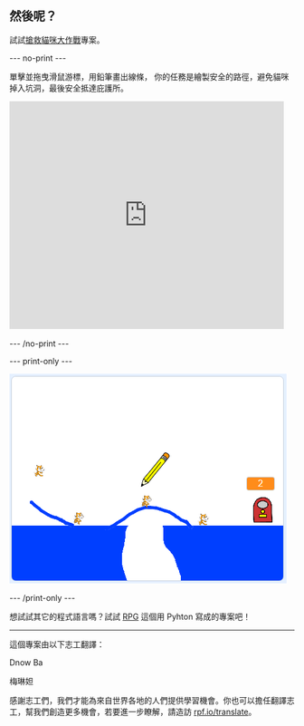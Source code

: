 ## 然後呢？

試試[搶救貓咪大作戰](https://projects.raspberrypi.org/zh-TW/projects/cats?utm_source=pathway&utm_medium=whatnext&utm_campaign=projects)專案。

--- no-print ---

單擊並拖曳滑鼠游標，用鉛筆畫出線條， 你的任務是繪製安全的路徑，避免貓咪掉入坑洞，最後安全抵達庇護所。

<div class="scratch-preview">
  <iframe allowtransparency="true" width="485" height="402" src="https://scratch.mit.edu/projects/embed/253667883/?autostart=false" frameborder="0" scrolling="no"></iframe>
</div>

--- /no-print ---

--- print-only ---

![搶救貓咪大作戰](images/cats-finished.png)

--- /print-only ---

想試試其它的程式語言嗎？試試 [RPG](https://projects.raspberrypi.org/zh-TW/projects/rpg?utm_source=pathway&utm_medium=whatnext&utm_campaign=projects) 這個用 Pyhton 寫成的專案吧！


***
這個專案由以下志工翻譯：

Dnow Ba

梅琳妲

感謝志工們，我們才能為來自世界各地的人們提供學習機會。你也可以擔任翻譯志工，幫我們創造更多機會，若要進一步瞭解，請造訪 [rpf.io/translate](https://rpf.io/translate)。
